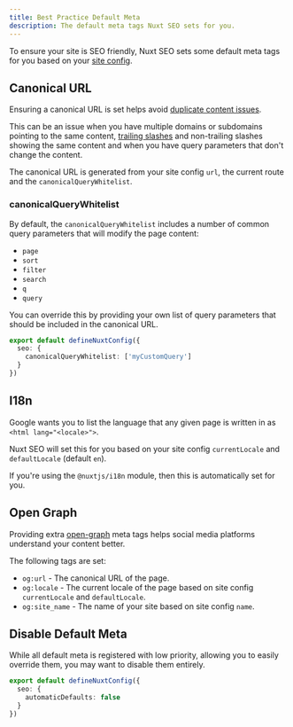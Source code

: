 ```yaml
---
title: Best Practice Default Meta
description: The default meta tags Nuxt SEO sets for you.
---
```


To ensure your site is SEO friendly, Nuxt SEO sets some default meta tags for you based
on your [site config](/docs/nuxt-seo/guides/configuring-modules).

## Canonical URL

Ensuring a canonical URL is set helps avoid [duplicate content issues](https://support.google.com/webmasters/answer/66359?hl=en).

This can be an issue when you have multiple domains or subdomains pointing to the same content,
[trailing slashes](/docs/nuxt-seo/guides/trailing-slashes) and non-trailing slashes showing the same content
and when you have query parameters that don't change the content.

The canonical URL is generated from your site config `url`, the current route and the `canonicalQueryWhitelist`.

### canonicalQueryWhitelist

By default, the `canonicalQueryWhitelist` includes a number of common query parameters that will modify the page content:

- `page`
- `sort`
- `filter`
- `search`
- `q`
- `query`

You can override this by providing your own list of query parameters that should be included in the canonical URL.

```ts twoslash [nuxt.config.ts]
export default defineNuxtConfig({
  seo: {
    canonicalQueryWhitelist: ['myCustomQuery']
  }
})
```

## I18n

Google wants you to list the language that any given page is written in as `<html lang="<locale>">`.

Nuxt SEO will set this for you based on your site config `currentLocale` and `defaultLocale` (default `en`).

If you're using the `@nuxtjs/i18n` module, then this is automatically set for you.

## Open Graph

Providing extra [open-graph](https://ogp.me/) meta tags helps social media platforms understand your content better.

The following tags are set:

- `og:url` - The canonical URL of the page.
- `og:locale` - The current locale of the page based on site config `currentLocale` and `defaultLocale`.
- `og:site_name` - The name of your site based on site config `name`.

## Disable Default Meta

While all default meta is registered with low priority, allowing you to easily override them,
you may want to disable them entirely.

```ts twoslash [nuxt.config.ts]
export default defineNuxtConfig({
  seo: {
    automaticDefaults: false
  }
})
```
